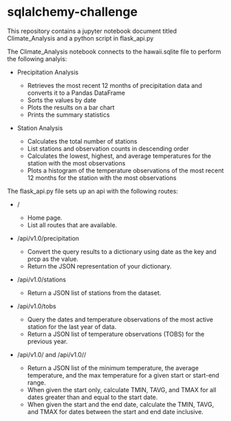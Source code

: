 # sqlalchemy-challenge
This repository contains a jupyter notebook document titled Climate_Analysis and a python script in flask_api.py


The Climate_Analysis notebook connects to the hawaii.sqlite file to perform the following analyis:
  - Precipitation Analysis
    - Retrieves the most recent 12 months of precipitation data and converts it to a Pandas DataFrame
    - Sorts the values by date
    - Plots the results on a bar chart
    - Prints the summary statistics
    
 - Station Analysis
    - Calculates the total number of stations
    - List stations and observation counts in descending order
    - Calculates the lowest, highest, and average temperatures for the station with the most observations
    - Plots a histogram of the temperature observations of the most recent 12 months for the station with the most observations
    

The flask_api.py file sets up an api with the following routes:
  - /
    - Home page.
    - List all routes that are available.

  - /api/v1.0/precipitation
    - Convert the query results to a dictionary using date as the key and prcp as the value.
    - Return the JSON representation of your dictionary.

  - /api/v1.0/stations
    - Return a JSON list of stations from the dataset.

  - /api/v1.0/tobs
    - Query the dates and temperature observations of the most active station for the last year of data.
    - Return a JSON list of temperature observations (TOBS) for the previous year.


  - /api/v1.0/<start> and /api/v1.0/<start>/<end>
    - Return a JSON list of the minimum temperature, the average temperature, and the max temperature for a given start or start-end range.
    - When given the start only, calculate TMIN, TAVG, and TMAX for all dates greater than and equal to the start date.
    - When given the start and the end date, calculate the TMIN, TAVG, and TMAX for dates between the start and end date inclusive.
